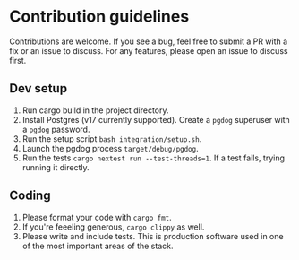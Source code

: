 # Contribution guidelines

Contributions are welcome. If you see a bug, feel free to submit a PR with a fix or an issue to discuss. For any features, please open an issue to discuss first.

## Dev setup

1. Run cargo build in the project directory.
2. Install Postgres (v17 currently supported). Create a `pgdog` superuser with a `pgdog` password.
3. Run the setup script `bash integration/setup.sh`. 
2. Launch the pgdog process `target/debug/pgdog`.
3. Run the tests `cargo nextest run --test-threads=1`. If a test fails, trying running it directly.

## Coding

1. Please format your code with `cargo fmt`.
2. If you're feeeling generous, `cargo clippy` as well.
3. Please write and include tests. This is production software used in one of the most important areas of the stack.
